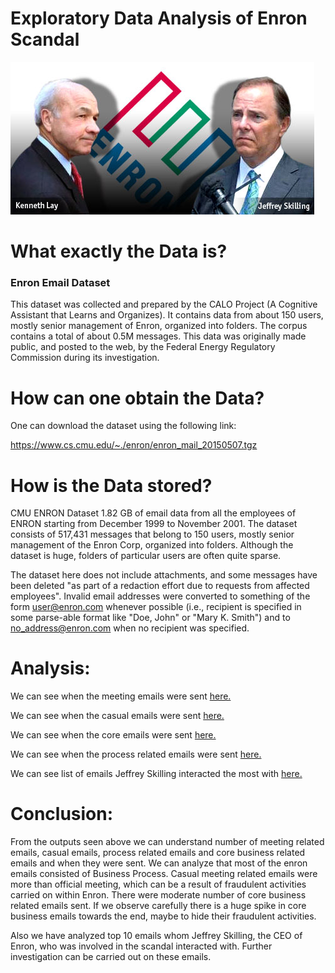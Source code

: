 # Exploratory Data Analysis of Enron Scandal

![alt text](https://github.com/swarupmishal/Exploratory-Data-Analysis-of-Enron-Scandal/blob/master/Extras/Enron.jpg)


# What exactly the Data is?
### Enron Email Dataset
This dataset was collected and prepared by the CALO Project (A Cognitive Assistant that Learns and Organizes). It contains data from about 150 users, mostly senior management of Enron, organized into folders. The corpus contains a total of about 0.5M messages. This data was originally made public, and posted to the web, by the Federal Energy Regulatory Commission during its investigation.


# How can one obtain the Data?
One can download the dataset using the following link:

https://www.cs.cmu.edu/~./enron/enron_mail_20150507.tgz


# How is the Data stored?
CMU ENRON Dataset 1.82 GB of email data from all the employees of ENRON starting from December 1999 to November 2001. The dataset consists of 517,431 messages that belong to 150 users, mostly senior management of the Enron Corp, organized into folders. Although the dataset is huge, folders of particular users are often quite sparse.

The dataset here does not include attachments, and some messages have been deleted "as part of a redaction effort due to requests from affected employees". Invalid email addresses were converted to something of the form user@enron.com whenever possible (i.e., recipient is specified in some parse-able format like "Doe, John" or "Mary K. Smith") and to no_address@enron.com when no recipient was specified.


# Analysis:
We can see when the meeting emails were sent [here.](https://github.com/swarupmishal/Exploratory-Data-Analysis-of-Enron-Scandal/blob/master/que%5B1%5D/ana_%5B1%5D/Distribution%20of%20meeting%20emails%20sent%20over%20time.csv)

We can see when the casual emails were sent [here.](https://github.com/swarupmishal/Exploratory-Data-Analysis-of-Enron-Scandal/blob/master/que%5B1%5D/ana_%5B1%5D/Distribution%20of%20casual%20emails%20sent%20over%20time.csv)

We can see when the core emails were sent [here.](https://github.com/swarupmishal/Exploratory-Data-Analysis-of-Enron-Scandal/blob/master/que%5B1%5D/ana_%5B1%5D/Distribution%20of%20core%20emails%20sent%20over%20time.csv)

We can see when the process related emails were sent [here.](https://github.com/swarupmishal/Exploratory-Data-Analysis-of-Enron-Scandal/blob/master/que%5B1%5D/ana_%5B1%5D/Distribution%20of%20process%20emails%20sent%20over%20time.csv)

We can see list of emails Jeffrey Skilling interacted the most with [here.](https://github.com/swarupmishal/Exploratory-Data-Analysis-of-Enron-Scandal/blob/master/que%5B1%5D/ana_%5B1%5D/Skilling%20interaction%20email%20frequency.csv)

# Conclusion:
From the outputs seen above we can understand number of meeting related emails, casual emails, process related emails and core business related emails and when they were sent. We can analyze that most of the enron emails consisted of Business Process. Casual meeting related emails were more than official meeting, which can be a result of fraudulent activities carried on within Enron. There were moderate number of core business related emails sent. If we observe carefully there is a huge spike in core business emails towards the end, maybe to hide their fraudulent activities. 

Also we have analyzed top 10 emails whom Jeffrey Skilling, the CEO of Enron, who was involved in the scandal interacted with. Further investigation can be carried out on these emails.
